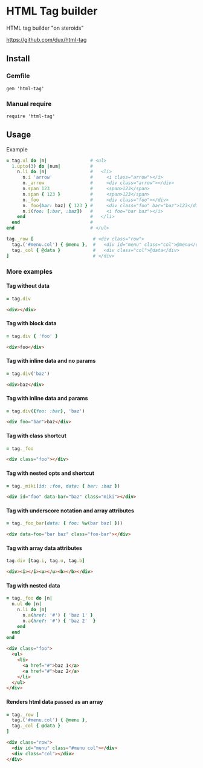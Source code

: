 # HTML Tag builder

HTML tag builder "on steroids"

https://github.com/dux/html-tag

## Install

### Gemfile

`gem 'html-tag'`

### Manual require

`require 'html-tag'`

## Usage

Example

```ruby
= tag.ul do |n|                # <ul>
  1.upto(3) do |num|           #
    n.li do |n|                #   <li>
      n.i 'arrow'              #     <i class="arrow"></i>
      n._arrow                 #     <div class="arrow"></div>
      n.span 123               #     <span>123</span>
      n.span { 123 }           #     <span>123</span>
      n._foo                   #     <div class="foo"></div>
      n._foo(bar: baz) { 123 } #     <div class="foo" bar="baz">123</div>
      n.i(foo: [:bar, :baz])   #     <i foo="bar baz"></i>
    end                        #   </li>
  end                          #
end                            # </ul>

tag._row [                      # <div class="row">
  tag.('#menu.col') { @menu },  #   <div id="menu" class="col">@menu</div>
  tag._col { @data }            #   <div class="col">@data</div>
]                               # </div>
```

### More examples

#### Tag without data
```ruby
= tag.div
```

```html
<div></div>
```

#### Tag with block data
```ruby
= tag.div { 'foo' }
```

```html
<div>foo</div>
```

#### Tag with inline data and no params
```ruby
= tag.div('baz')
```

```html
<div>baz</div>
```

#### Tag with inline data and params
```ruby
= tag.div({foo: :bar}, 'baz')
```

```html
<div foo="bar">baz</div>
```

#### Tag with class shortcut
```ruby
= tag._foo
```

```html
<div class="foo"></div>
```

#### Tag with nested opts and shortcut

```ruby
= tag._miki(id: :foo, data: { bar: :baz })
```

```html
<div id="foo" data-bar="baz" class="miki"></div>
```

#### Tag with underscore notation and array attributes

```ruby
= tag._foo_bar(data: { foo: %w(bar baz) }))
```

```html
<div data-foo="bar baz" class="foo-bar"></div>
```

#### Tag with array data attributes

```ruby
tag.div [tag.i, tag.u, tag.b]
```

```html
<div><i></i><u></u><b></b></div>
```

#### Tag with nested data
```ruby
= tag._foo do |n|
  n.ul do |n|
    n.li do |n|
      n.a(href: '#') { 'baz 1' }
      n.a(href: '#') { 'baz 2'  }
    end
  end
end
```

```html
<div class="foo">
  <ul>
    <li>
      <a href="#">baz 1</a>
      <a href="#">baz 2</a>
    </li>
  </ul>
</div>
```

#### Renders html data passed as an array
```ruby
= tag._row [
  tag.('#menu.col') { @menu },
  tag._col { @data }
]
```

```html
<div class="row">
  <div id="menu" class="#menu col"></div>
  <div class="col"></div>
</div>
```
